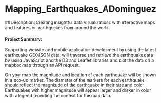 # Mapping_Earthquakes_ADominguez

##Description:
Creating insightful data visualizations with interactive maps  and features on earthquakes from around the world.


#### Project Summary:
Supporting website and mobile application development by using the latest earthquake GEOJSON 
data, will traverse and retrieve the earthquake data by using JavaScript and the D3 and Leaflet
libraries and plot the data on a mapbox map through an API request.

On your map the magnitude and location of each earthquake will be shown in a pop-up marker. The diameter of the markers for each earthquake should reflect the magnitude of the earthquake in their size and color. Earthquakes with higher magnitude will appear larger and darker in color with a legend providing the context for the map data. 
